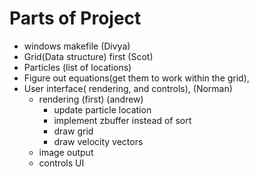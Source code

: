 # Parts of Project #
  * windows makefile (Divya)
  * Grid(Data structure) first  (Scot)
  * Particles (list of locations)
  * Figure out equations(get them to work within the grid),
  * User interface( rendering, and controls), (Norman)
    * rendering  (first)  (andrew)
      * update particle location
      * implement zbuffer instead of sort
      * draw grid
      * draw velocity vectors
    * image output
    * controls UI